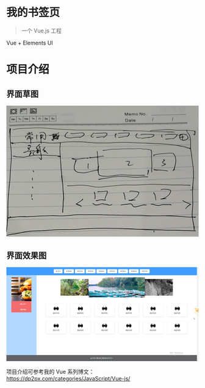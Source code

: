 # 我的书签页

> 一个 Vue.js 工程

Vue + Elements UI

# 项目介绍

## 界面草图

![](static/image1.png)

## 界面效果图

![](static/image4.png)

项目介绍可参考我的 Vue 系列博文：https://dp2px.com/categories/JavaScript/Vue-js/